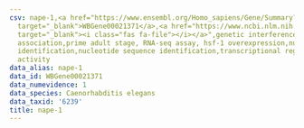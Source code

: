```yaml
---
csv: nape-1,<a href="https://www.ensembl.org/Homo_sapiens/Gene/Summary?db=core;g=WBGene00021371"
  target="_blank">WBGene00021371</a>,<a href="https://www.ncbi.nlm.nih.gov/pubmed/30894454"
  target="_blank"><i class="fas fa-file"></i></a>",genetic interference,functional
  association,prime adult stage, RNA-seq assay, hsf-1 overexpression,nucleotide sequence
  identification,nucleotide sequence identification,transcriptional regulation,up-regulates
  activity
data_alias: nape-1
data_id: WBGene00021371
data_numevidence: 1
data_species: Caenorhabditis elegans
data_taxid: '6239'
title: nape-1
---
```

